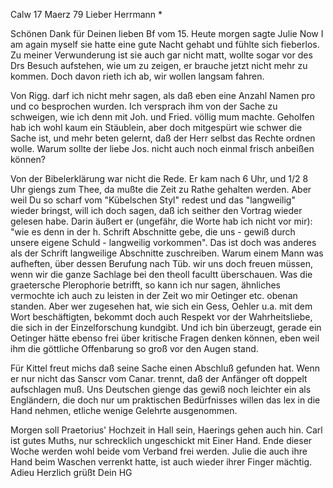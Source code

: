  Calw 17 Maerz 79
Lieber Herrmann <Mogl>*

Schönen Dank für Deinen lieben Bf vom 15. Heute morgen sagte Julie Now I am again myself sie hatte eine gute Nacht gehabt und fühlte sich fieberlos. Zu meiner Verwunderung ist sie auch gar nicht matt, wollte sogar vor des Drs Besuch aufstehen, wie um zu zeigen, er brauche jetzt nicht mehr zu kommen. Doch davon rieth ich ab, wir wollen langsam fahren.

Von Rigg. darf ich nicht mehr sagen, als daß eben eine Anzahl Namen pro und co besprochen wurden. Ich versprach ihm von der Sache zu schweigen, wie ich denn mit Joh. und Fried. völlig mum machte. Geholfen hab ich wohl kaum ein Stäublein, aber doch mitgespürt wie schwer die Sache ist, und mehr beten gelernt, daß der Herr selbst das Rechte ordnen wolle. Warum sollte der liebe Jos. nicht auch noch einmal frisch anbeißen können?

Von der Bibelerklärung war nicht die Rede. Er kam nach 6 Uhr, und 1/2 8 Uhr giengs zum Thee, da mußte die Zeit zu Rathe gehalten werden. Aber weil Du so scharf vom "Kübelschen Styl" redest und das "langweilig" wieder bringst, will ich doch sagen, daß ich seither den Vortrag wieder gelesen habe. Darin äußert er (ungefähr, die Worte hab ich nicht vor mir): "wie es denn in der h. Schrift Abschnitte gebe, die uns - gewiß durch unsere eigene Schuld - langweilig vorkommen". Das ist doch was anderes als der Schrift langweilige Abschnitte zuschreiben. Warum einem Mann was aufheften, über dessen Berufung nach Tüb. wir uns doch freuen müssen, wenn wir die ganze Sachlage bei den theoll facultt überschauen. Was die graetersche Plerophorie betrifft, so kann ich nur sagen, ähnliches vermochte ich auch zu leisten in der Zeit wo mir Oetinger etc. obenan standen. Aber wer zugesehen hat, wie sich ein Gess, Oehler u.a. mit dem Wort beschäftigten, bekommt doch auch Respekt vor der Wahrheitsliebe, die sich in der Einzelforschung kundgibt. Und ich bin überzeugt, gerade ein Oetinger hätte ebenso frei über kritische Fragen denken können, eben weil ihm die göttliche Offenbarung so groß vor den Augen stand.

Für Kittel freut michs daß seine Sache einen Abschluß gefunden hat. Wenn er nur nicht das Sanscr vom Canar. trennt, daß der Anfänger oft doppelt aufschlagen muß. Uns Deutschen gienge das gewiß noch leichter ein als Engländern, die doch nur um praktischen Bedürfnisses willen das lex in die Hand nehmen, etliche wenige Gelehrte ausgenommen.

Morgen soll Praetorius' Hochzeit in Hall sein, Haerings gehen auch hin. 
Carl ist gutes Muths, nur schrecklich ungeschickt mit Einer Hand. Ende dieser Woche werden wohl beide vom Verband frei werden. Julie die auch ihre Hand beim Waschen verrenkt hatte, ist auch wieder ihrer Finger mächtig. Adieu
 Herzlich grüßt Dein HG
